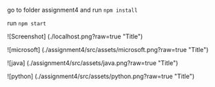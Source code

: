go to folder assignment4 and run `npm install`

run `npm start`

![Screenshot] (./localhost.png?raw=true "Title")


![microsoft] (./assignment4/src/assets/microsoft.png?raw=true "Title")

![java] (./assignment4/src/assets/java.png?raw=true "Title")

![python] (./assignment4/src/assets/python.png?raw=true "Title")
